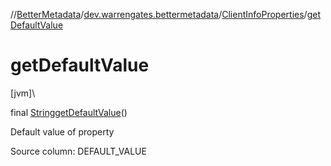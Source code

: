 //[BetterMetadata](../../../index.md)/[dev.warrengates.bettermetadata](../index.md)/[ClientInfoProperties](index.md)/[getDefaultValue](get-default-value.md)

# getDefaultValue

[jvm]\

final [String](https://docs.oracle.com/javase/8/docs/api/java/lang/String.html)[getDefaultValue](get-default-value.md)()

Default value of property

Source column: DEFAULT_VALUE
